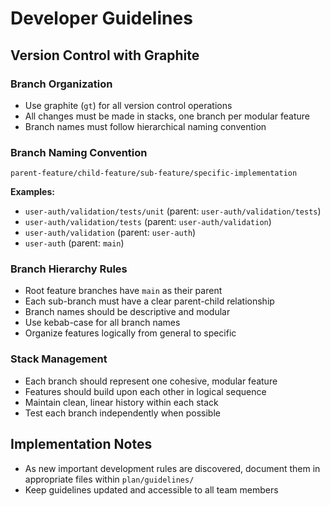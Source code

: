 # Developer Guidelines

## Version Control with Graphite

### Branch Organization
- Use graphite (`gt`) for all version control operations
- All changes must be made in stacks, one branch per modular feature
- Branch names must follow hierarchical naming convention

### Branch Naming Convention
```
parent-feature/child-feature/sub-feature/specific-implementation
```

**Examples:**
- `user-auth/validation/tests/unit` (parent: `user-auth/validation/tests`)
- `user-auth/validation/tests` (parent: `user-auth/validation`) 
- `user-auth/validation` (parent: `user-auth`)
- `user-auth` (parent: `main`)

### Branch Hierarchy Rules
- Root feature branches have `main` as their parent
- Each sub-branch must have a clear parent-child relationship
- Branch names should be descriptive and modular
- Use kebab-case for all branch names
- Organize features logically from general to specific

### Stack Management
- Each branch should represent one cohesive, modular feature
- Features should build upon each other in logical sequence
- Maintain clean, linear history within each stack
- Test each branch independently when possible

## Implementation Notes
- As new important development rules are discovered, document them in appropriate files within `plan/guidelines/`
- Keep guidelines updated and accessible to all team members